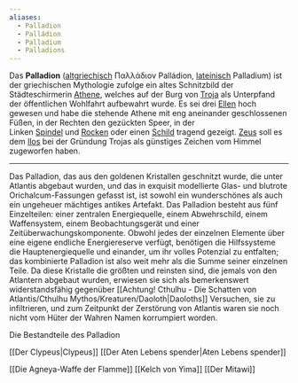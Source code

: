 ```yaml
---
aliases:
  - Palladion
  - Palládion
  - Palladium
  - Palladions
---
```

Das **Palladion** ([altgriechisch](https://de.wikipedia.org/wiki/Altgriechische_Sprache "Altgriechische Sprache") Παλλάδιον Palládion, [lateinisch](https://de.wikipedia.org/wiki/Latein "Latein") Palladium) ist der griechischen Mythologie zufolge ein altes Schnitzbild der Städteschirmerin [Athene](https://de.wikipedia.org/wiki/Athene "Athene"), welches auf der Burg von [Troja](https://de.wikipedia.org/wiki/Troja "Troja") als Unterpfand der öffentlichen Wohlfahrt aufbewahrt wurde. Es sei drei [Ellen](https://de.wikipedia.org/wiki/Elle_(Einheit) "Elle (Einheit)") hoch gewesen und habe die stehende Athene mit eng aneinander geschlossenen Füßen, in der Rechten den gezückten Speer, in der Linken [Spindel](https://de.wikipedia.org/wiki/Handspindel "Handspindel") und [Rocken](https://de.wikipedia.org/wiki/Rocken "Rocken") oder einen [Schild](https://de.wikipedia.org/wiki/Schild_(Waffe) "Schild (Waffe)") tragend gezeigt. [Zeus](https://de.wikipedia.org/wiki/Zeus "Zeus") soll es dem [Ilos](https://de.wikipedia.org/wiki/Ilos_(Sohn_des_Tros) "Ilos (Sohn des Tros)") bei der Gründung Trojas als günstiges Zeichen vom Himmel zugeworfen haben.

---

Das Palladion, das aus den goldenen Kristallen geschnitzt wurde, die unter Atlantis abgebaut wurden, und das in exquisit modellierte Glas- und blutrote Orichalcum-Fassungen gefasst ist, ist sowohl ein wunderschönes als auch ein ungeheuer mächtiges antikes Artefakt.
Das Palladion besteht aus fünf Einzelteilen: einer zentralen Energiequelle, einem Abwehrschild, einem Waffensystem, einem Beobachtungsgerät und einer Zeitüberwachungskomponente. Obwohl jedes der einzelnen Elemente über eine eigene endliche Energiereserve verfügt, benötigen die Hilfssysteme die Hauptenergiequelle und einander, um ihr volles Potenzial zu entfalten; das kombinierte Palladion ist also weit mehr als die Summe seiner einzelnen Teile.
Da diese Kristalle die größten und reinsten sind, die jemals von den Atlantern abgebaut wurden, erwiesen sie sich als bemerkenswert widerstandsfähig gegenüber [[Achtung! Cthulhu - Die Schatten von Atlantis/Cthulhu Mythos/Kreaturen/Daoloth|Daoloths]] Versuchen, sie zu infiltrieren, und zum Zeitpunkt der Zerstörung von Atlantis waren sie noch nicht vom Hüter der Wahren Namen korrumpiert worden.





Die Bestandteile des Palladion

[[Der Clypeus|Clypeus]]
[[Der Aten Lebens spender|Aten Lebens spender]]

[[Die Agneya-Waffe der Flamme]]
[[Kelch von Yima]]
[[Der Mitawi]]